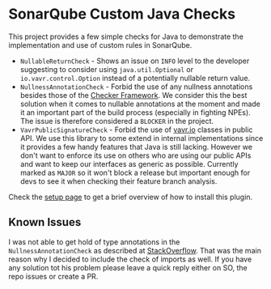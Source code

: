 # SonarQube Custom Java Checks

This project provides a few simple checks for Java to demonstrate the 
implementation and use of custom rules in SonarQube.

*  `NullableReturnCheck` - Shows an issue on `INFO` level to the developer 
suggesting to consider using `java.util.Optional` or `io.vavr.control.Option`
instead of a potentially nullable return value.
* `NullnessAnnotationCheck` - Forbid the use of any nullness annotations 
besides those of the [Checker Framework](https://checkerframework.org/). We 
consider this the best solution when it comes to nullable annotations at the 
moment and made it an important part of the build process (especially in 
fighting NPEs). The issue is therefore considered a `BLOCKER` in the project.
* `VavrPublicSignatureCheck` - Forbid the use of [vavr.io](https://www.vavr.io) 
classes in public API. We use this library to some extend in internal 
implementations since it provides a few handy features that Java is still 
lacking. However we don't want to enforce its use on others who are using our
public APIs and want to keep our interfaces as generic as possible. Currently
marked as `MAJOR` so it won't block a release but important enough for devs 
to see it when checking their feature branch analysis. 

Check the [setup page](https://github.com/frieder/sonar-rules/wiki/Setup) to 
get a brief overview of how to install this plugin.

## Known Issues

I was not able to get hold of type annotations in the 
`NullnessAnnotationCheck` as described at [StackOverflow](https://stackoverflow.com/questions/51596453). 
That was the main reason why I decided to include the check of imports as 
well. If you have any solution tot his problem please leave a quick reply 
either on SO, the repo issues or create a PR.
 
